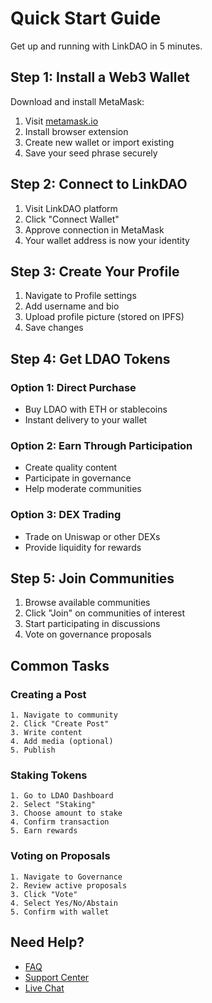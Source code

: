 # Quick Start Guide

Get up and running with LinkDAO in 5 minutes.

## Step 1: Install a Web3 Wallet

Download and install MetaMask:
1. Visit [metamask.io](https://metamask.io)
2. Install browser extension
3. Create new wallet or import existing
4. Save your seed phrase securely

## Step 2: Connect to LinkDAO

1. Visit LinkDAO platform
2. Click "Connect Wallet"
3. Approve connection in MetaMask
4. Your wallet address is now your identity

## Step 3: Create Your Profile

1. Navigate to Profile settings
2. Add username and bio
3. Upload profile picture (stored on IPFS)
4. Save changes

## Step 4: Get LDAO Tokens

### Option 1: Direct Purchase
- Buy LDAO with ETH or stablecoins
- Instant delivery to your wallet

### Option 2: Earn Through Participation
- Create quality content
- Participate in governance
- Help moderate communities

### Option 3: DEX Trading
- Trade on Uniswap or other DEXs
- Provide liquidity for rewards

## Step 5: Join Communities

1. Browse available communities
2. Click "Join" on communities of interest
3. Start participating in discussions
4. Vote on governance proposals

## Common Tasks

### Creating a Post
```
1. Navigate to community
2. Click "Create Post"
3. Write content
4. Add media (optional)
5. Publish
```

### Staking Tokens
```
1. Go to LDAO Dashboard
2. Select "Staking"
3. Choose amount to stake
4. Confirm transaction
5. Earn rewards
```

### Voting on Proposals
```
1. Navigate to Governance
2. Review active proposals
3. Click "Vote"
4. Select Yes/No/Abstain
5. Confirm with wallet
```

## Need Help?

- [FAQ](faq.md)
- [Support Center](/support)
- [Live Chat](/support/live-chat)
